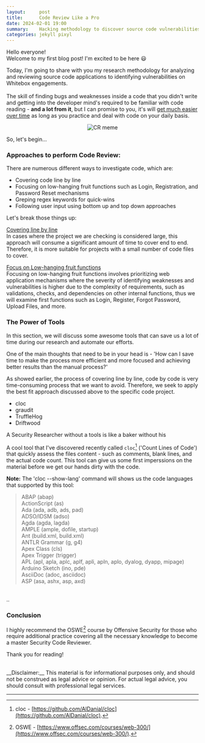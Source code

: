 ```yaml
---
layout:     post
title:      Code Review Like a Pro
date: 2024-02-01 19:00
summary:    Hacking methodology to discover source code vulnerabilities.
categories: jekyll pixyl
---
```


Hello everyone!
<br />
Welcome to my first blog post! I'm excited to be here :smiley:

Today, I'm going to share with you my research methodology for analyzing and reviewing source code applications to identifying vulnerabilities on Whitebox engagements. 
<br /><br />
The skill of finding bugs and weaknesses inside a code that you didn't write and getting into the developer mind's required to be familiar with code reading - __and a lot from it__, but I can promise to you, it's will <ins>get much easier over time</ins> as long as you practice and deal with code on your daily basis. 

<p align="center">
  <img src="{{ site.url }}/images/code_review_meme.jpg" alt="CR meme"/>
</p>

So, let's begin...

### Approaches to perform Code Review:

There are numerous different ways to investigate code, which are:
* Covering code line by line
* Focusing on low-hanging fruit functions such as Login, Registration, and Password Reset mechanisms
* Greping regex keywords for quick-wins
* Following user input using bottom up and top down approaches

Let's break those things up:

<ins>Covering line by line</ins>
<br />
In cases where the project we are checking is considered large, this approach will consume a significant amount of time to cover end to end. Therefore, it is more suitable for projects with a small number of code files to cover.

<ins>Focus on Low-hanging fruit functions</ins>
<br />
Focusing on low-hanging fruit functions involves prioritizing web application mechanisms where the severity of identifying weaknesses and vulnerabilities is higher due to the complexity of requirements, such as validations, checks, and dependencies on other internal functions, thus we will examine first functions such as Login, Register, Forgot Password, Upload Files, and more.



### The Power of Tools

In this section, we will discuss some awesome tools that can save us a lot of time during our research and automate our efforts.

One of the main thoughts that need to be in your head is - 'How can I save time to make the process more efficient and more focused and achieving better results than the manual process?'

As showed earlier, the process of covering line by line, code by code is  very time-consuming process that we want to avoid. Therefore, we seek to apply the best fit approach discussed above to the specific code project.

* cloc
* graudit
* TruffleHog
* Driftwood

A Security Researcher without a tools is like a baker without his 

A cool tool that I've discovered recently called `cloc`[^1] ('Count Lines of Code') that quickly assess the files content - such as comments, blank lines, and the actual code count.
This tool can give us some first imperssions on the material before we get our hands dirty with the code.

__Note:__ The 'cloc --show-lang' command will shows us the code languages that supported by this tool:

> ABAP                       (abap)<br />
ActionScript               (as)<br />
Ada                        (ada, adb, ads, pad)<br />
ADSO/IDSM                  (adso)<br />
Agda                       (agda, lagda)<br />
AMPLE                      (ample, dofile, startup)<br />
Ant                        (build.xml, build.xml)<br />
ANTLR Grammar              (g, g4)<br />
Apex Class                 (cls)<br />
Apex Trigger               (trigger)<br />
APL                        (apl, apla, aplc, aplf, apli, apln, aplo, dyalog, dyapp, mipage)<br />
Arduino Sketch             (ino, pde)<br />
AsciiDoc                   (adoc, asciidoc)<br />
ASP                        (asa, ashx, asp, axd)
<br />
..

### Conclusion

I highly recommend the OSWE[^2] course by Offensive Security for those who require additional practice covering all the necessary knowledge to become a master Security Code Reviewer.

Thank you for reading!

<br />
__Disclaimer:__ This material is for informational purposes only, and should not be construed as legal advice or opinion. For actual legal advice, you should consult with professional legal services.

---

[^1]: cloc - [https://github.com/AlDanial/cloc](https://github.com/AlDanial/cloc).
[^2]: OSWE - [https://www.offsec.com/courses/web-300/](https://www.offsec.com/courses/web-300/).